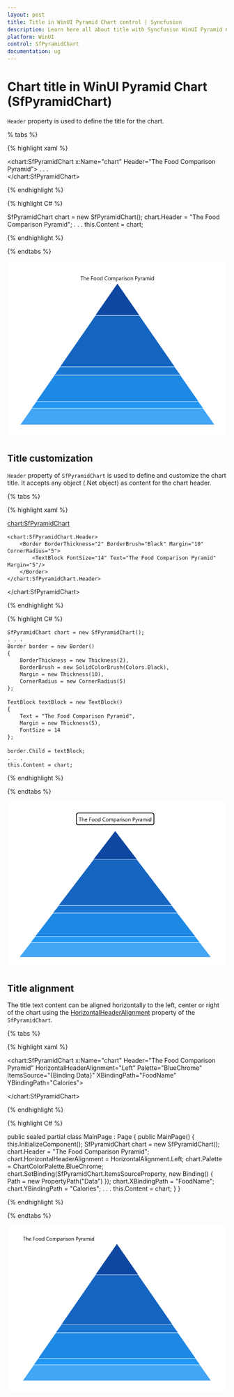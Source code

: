 ```yaml
---
layout: post
title: Title in WinUI Pyramid Chart control | Syncfusion
description: Learn here all about title with Syncfusion WinUI Pyramid Chart(SfPyramidChart) control and its customization.
platform: WinUI
control: SfPyramidChart
documentation: ug
---
```


# Chart title in WinUI Pyramid Chart (SfPyramidChart)

`Header` property is used to define the title for the chart.

% tabs %}   

{% highlight xaml %}

<chart:SfPyramidChart x:Name="chart" Header="The Food Comparison Pyramid">
 . . .           
</chart:SfPyramidChart>

{% endhighlight %}

{% highlight C# %}

SfPyramidChart chart = new SfPyramidChart();
chart.Header = "The Food Comparison Pyramid";
. . . 
this.Content = chart;

{% endhighlight %}

{% endtabs %} 

![Title support in WinUI Pyramid chart](Title_Images/WinUI_PyramidChart_Title.png)

## Title customization

`Header` property of `SfPyramidChart` is used to define and customize the chart title. It accepts any object (.Net object) as content for the chart header.

{% tabs %}   

{% highlight xaml %}

 <chart:SfPyramidChart>

    <chart:SfPyramidChart.Header>
        <Border BorderThickness="2" BorderBrush="Black" Margin="10" CornerRadius="5">
            <TextBlock FontSize="14" Text="The Food Comparison Pyramid" Margin="5"/>
        </Border>
    </chart:SfPyramidChart.Header>
            
</chart:SfPyramidChart>

{% endhighlight %}

{% highlight C# %}

    SfPyramidChart chart = new SfPyramidChart();
    . . .
    Border border = new Border()
    {
        BorderThickness = new Thickness(2),
        BorderBrush = new SolidColorBrush(Colors.Black),
        Margin = new Thickness(10),
        CornerRadius = new CornerRadius(5)
    };

    TextBlock textBlock = new TextBlock()
    {
        Text = "The Food Comparison Pyramid",
        Margin = new Thickness(5),
        FontSize = 14
    };

    border.Child = textBlock;
    . . . 
    this.Content = chart;

{% endhighlight %}

{% endtabs %} 

![Title customization support in WinUI Pyramid chart](Title_Images/WinUI_PyramidChart_TitleCustomization.png)

## Title alignment

The title text content can be aligned horizontally to the left, center or right of the chart using the [HorizontalHeaderAlignment]() property of the `SfPyramidChart`.

{% tabs %}   

{% highlight xaml %}

<chart:SfPyramidChart x:Name="chart" 
                Header="The Food Comparison Pyramid"
                HorizontalHeaderAlignment="Left"
                Palette="BlueChrome"
                ItemsSource="{Binding Data}" 
                XBindingPath="FoodName"
                YBindingPath="Calories">
            
</chart:SfPyramidChart>

{% endhighlight %}

{% highlight C# %}

public sealed partial class MainPage : Page
{
    public MainPage()
    {
        this.InitializeComponent();
        SfPyramidChart chart = new SfPyramidChart();
        chart.Header = "The Food Comparison Pyramid";
        chart.HorizontalHeaderAlignment = HorizontalAlignment.Left;
        chart.Palette = ChartColorPalette.BlueChrome;
        chart.SetBinding(SfPyramidChart.ItemsSourceProperty, new Binding() { Path = new PropertyPath("Data") });
        chart.XBindingPath = "FoodName";
        chart.YBindingPath = "Calories";
        . . . 
        this.Content = chart;
    }
}

{% endhighlight %}

{% endtabs %} 

![Title text alignment support in WinUI pyramid chart](Title_images/WinUI_PyramidChart_TitleAlignment.png)

